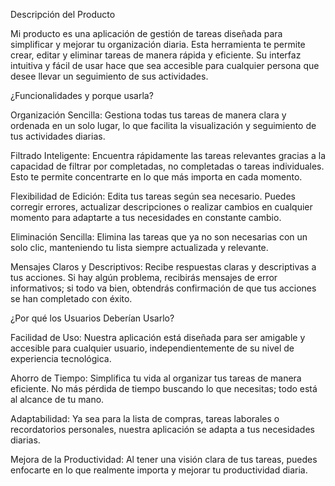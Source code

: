 Descripción del Producto

Mi producto es una aplicación de gestión de tareas diseñada para simplificar y mejorar tu organización diaria. Esta herramienta te permite crear, editar y eliminar tareas de manera rápida y eficiente. Su interfaz intuitiva y fácil de usar hace que sea accesible para cualquier persona que desee llevar un seguimiento de sus actividades.

¿Funcionalidades y porque usarla?

Organización Sencilla: Gestiona todas tus tareas de manera clara y ordenada en un solo lugar, lo que facilita la visualización y seguimiento de tus actividades diarias.

Filtrado Inteligente: Encuentra rápidamente las tareas relevantes gracias a la capacidad de filtrar por completadas, no completadas o tareas individuales. Esto te permite concentrarte en lo que más importa en cada momento.

Flexibilidad de Edición: Edita tus tareas según sea necesario. Puedes corregir errores, actualizar descripciones o realizar cambios en cualquier momento para adaptarte a tus necesidades en constante cambio.

Eliminación Sencilla: Elimina las tareas que ya no son necesarias con un solo clic, manteniendo tu lista siempre actualizada y relevante.

Mensajes Claros y Descriptivos: Recibe respuestas claras y descriptivas a tus acciones. Si hay algún problema, recibirás mensajes de error informativos; si todo va bien, obtendrás confirmación de que tus acciones se han completado con éxito.

¿Por qué los Usuarios Deberían Usarlo?

Facilidad de Uso: Nuestra aplicación está diseñada para ser amigable y accesible para cualquier usuario, independientemente de su nivel de experiencia tecnológica.

Ahorro de Tiempo: Simplifica tu vida al organizar tus tareas de manera eficiente. No más pérdida de tiempo buscando lo que necesitas; todo está al alcance de tu mano.

Adaptabilidad: Ya sea para la lista de compras, tareas laborales o recordatorios personales, nuestra aplicación se adapta a tus necesidades diarias.

Mejora de la Productividad: Al tener una visión clara de tus tareas, puedes enfocarte en lo que realmente importa y mejorar tu productividad diaria.

